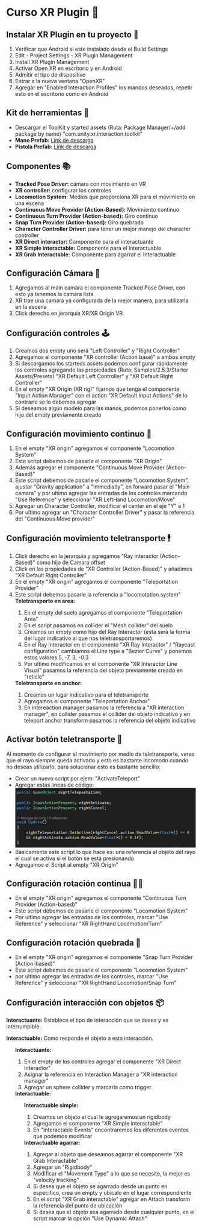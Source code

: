 <h1>Curso XR Plugin 🥽</h1>
<h2>Instalar XR Plugin en tu proyecto 🧩</h2>
<ol>
  <li>Verificar que Android si este instalado desde el Build Settings</li>
  <li>Edit - Project Settings - XR Plugin Management</li>
  <li>Install XR Plugin Management</li>
  <li>Activar Open XR en escritorio y en Android</li>
  <li>Admitir el tipo de dispositivo</li>
  <li>Entrar a la nueva ventana "OpenXR"</li>
  <li>Agregar en "Enabled Interaction Profiles" los mandos deseados, repetir esto en el escritorio como en Android</li>
</ol>
<h2>Kit de herramientas 🔧</h2>
<ul>
  <li>Descargar el ToolKit y started assets (Ruta: Package Manager/+/add package by name) "com.unity.xr.interaction.toolkit"</li>
  <li><strong>Mano Prefab: </strong><a href="https://drive.google.com/file/d/10b39IekUdpBHlcTslZ-BlNRyH5uqPUe1/view">Link de descarga</a></li>
  <li><strong>Pistola Prefab: </strong><a href="https://drive.google.com/file/d/1C5Fn4Yq79yof4X1lkl0MIYzVqY_UBz3M/view">Link de descarga</a></li>
</ul>
<h2>Componentes 📚</h2>
<ul>
  <li><strong>Tracked Pose Driver:</strong> cámara con movimiento en VR</li>
  <li><strong>XR controller:</strong> configurar los controles</li>
  <li><strong>Locomotion System:</strong> Medios que proporciona XR para el movimiento en una escena</li>
  <li><strong>Continuous Move Provider (Action-Based):</strong> Movimiento continuo</li>
  <li><strong>Continuous Turn Provider (Action-based):</strong> Giro continuo</li>
  <li><strong>Snap Turn Provider (Action-based):</strong> Giro quebrado</li>
  <li><strong>Character Controller Driver:</strong> para tener un mejor manejo del character controller</li>
  <li><strong>XR Direct interactor:</strong> Componente para el interactuante</li>
  <li><strong>XR Simple interactable:</strong> Componente para el Interactuable</li>
  <li><strong>XR Grab Interactable:</strong> Componente para agarrar el Interactuable</li>
</ul>
<h2>Configuración Cámara 🎥</h2>
<ol>
  <li>Agregamos al main camara el componente Tracked Pose Driver, con esto ya tenemos la camara lista</li>
  <li>XR trae una camara ya configurada de la mejor manera, para utilizarla en la escena</li>
  <li>Click derecho en jerarquía XR/XR Origin VR</li>
</ol>
<h2>Configuración controles 🕹️</h2>
<ol>
  <li>Creamos dos empty uno será "Left Controller" y "Right Controller"</li>
  <li>Agregamos el componente "XR controller (Action base)" a ambos empty</li>
  <li>Si descargamos los starteds assets podemos configurar rápidamente los controles agregando las propiedades (Ruta: Samples/2.5.3/Starter Assets/Presets) "XR Default Left Controller" y "XR Default Right Controller"</li>
  <li>En el empty "XR Origin (XR rig)" fijarnos que tenga el componente "Input Action Manager" con el action "XR Default Input Actions" de lo contrario se lo debemos agregar</li>
  <li>Si deseamos algún modelo para las manos, podemos ponerlos como hijo del empty previamente creado</li>
</ol>
<h2>Configuración movimiento continuo 🏃</h2>
<ol>
  <li>En el empty "XR origin" agregamos el componente "Locomotion System"</li>
  <li>Este script debemos de pasarle el componente "XR Origin"</li>
  <li>Además agregar el componente "Continuous Move Provider (Action-Based)"</li>
  <li>Este script debemos de pasarle el componente "Locomotion System", ajustar "Gravity application" a "Immediatly", en forward pasar el "Main camara" y por ultimo agregar las entradas de los controles marcando "Use Reference" y seleccionar "XR LeftHand Locomotion/Move"</li>
  <li>Agregar un Character Controller, modificar el center en el eje "Y" a 1</li>
  <li>Por ultimo agregar un "Character Controller Driver" y pasar la referencia del "Continuous Move provider"</li>
</ol>
<h2>Configuración movimiento teletransporte 🕴️</h2>
<ol>
  <li>Click derecho en la jerarquia y agregamos "Ray interactor (Action-Based)" como hijo de Camara offset</li>
  <li>Click en las propiedades de "XR Controller (Action-Based)" y añadimos "XR Default Right Controller"</li>
  <li>En el empty "XR origin" agregamos el componente "Teleportation Provider"</li>
  <li>Este script debemos pasarle la referencia a "locomotation system"</li>
  <strong>Teletransporte en area:</strong>
  <ol>
    <li>En el empty del suelo agregamos el componente "Teleportation Area"</li>
    <li>En el script pasamos en collider el "Mesh collider" del suelo</li>
    <li>Creamos un empty como hijo del Ray Interactor (esta será la forma del lugar indicativo al que nos teletransportaremos)</li>
    <li>En el Ray interactor en el componente "XR Ray Interactor" / "Raycast configuration" cambiamos el Line type a "Bezier Curve" y ponemos estos valores 5, -7, 3, -0.3</li>
    <li>Por ultimo modificamos en el componente "XR Interactor Line Visual" pasamos la referencia del objeto previamente creado en "reticle"</li>
  </ol>
  <strong>Teletransporte en anchor:</strong>
  <ol>
    <li>Creamos un lugar indicativo para el teletransporte</li>
    <li>Agregamos el componente "Teleportation Anchor"</li>
    <li>En intereaction manager pasamos la referencia a "XR interaction manager", en collider pasamos el collider del objeto indicativo y en teleport anchor transform pasamos la referencia del objeto indicativo</li>
  </ol>
</ol>
<h2>Activar botón teletransporte 🎯</h2>
<p>Al momento de configurar el movimiento por medio de teletransporte, veras que el rayo siempre queda activado y esto es bastante incomodo cuando no deseas utilizarlo, para solucionar esto es bastante sencillo:</p>
<ul>
  <li>Crear un nuevo script por ejem: "ActivateTeleport"</li>
  <li>Agregar estas líneas de código:</li>
  <img src="https://github.com/TatoDesign/Repositorios-Imagenes/blob/main/XRPlugin/image.png">
  <li>Básicamente este script lo que hace es: una referencia al objeto del rayo el cual se activa si el botón se está presionando</li>
  <li>Agregamos el Script al empty "XR Origin"</li>
</ul>
<h2>Configuración rotación continua 🤸‍♂️</h2>
<ul>
  <li>En el empty "XR origin" agregamos el componente "Continuous Turn Provider (Action-based)"</li>
  <li>Este script debemos de pasarle el componente "Locomotion System"</li>
  <li>Por ultimo agregar las entradas de los controles, marcar "Use Reference" y seleccionar "XR RightHand Locomotion/Turn"</li>
</ul>
<h2>Configuración rotación quebrada 🛫</h2>
<ul>
  <li>En el empty "XR origin" agregamos el componente "Snap Turn Provider (Action-based)"</li>
  <li>Este script debemos de pasarle el componente "Locomotion System"</li>
  <li>por ultimo agregar las entradas de los controles, marcar "Use Reference" y seleccionar "XR RightHand Locomotion/Snap Turn"</li>
</ul>
<h2>Configuración interacción con objetos 📦</h2>
<p><strong>Interactuante:</strong> Establece el tipo de interacción que se desea y es interrumpible.</p>
<p><strong>Interactuable:</strong> Como responde el objeto a esta interacción.</p>
<ul>
  <strong>Interactuante:</strong>
  <ol>
    <li>En el empty de los controles agregar el componente "XR Direct Interactor"</li>
    <li>Asignar la referencia en Interaction Manager a "XR interaction manager"</li>
    <li>Agregar un sphere collider y marcarla como trigger</li>
  </ol>
  <strong>Interactuable:</strong>
  <ul>
    <strong>Interactuable simple:</strong>
    <ol>
      <li>Creamos un objeto al cual le agregaremos un rigidbody</li>
      <li>Agregamos el componente "XR Simple interactable"</li>
      <li>En "Interactable Events" encontraremos los diferentes eventos que podemos modificar</li>
    </ol>
    <strong>Interactuable agarrar:</strong>
    <ol>
      <li>Agregar al objeto que deseamos agarrar el componente "XR Grab Interactable"</li>
      <li>Agregar un "Rigidbody"</li>
      <li>Modificar el "Movement Type" a lo que se necesite, la mejor es "velocity tracking"</li>
      <li>Si desea que el objeto se agarrado desde un punto en específico, crea un empty y ubícalo en el lugar correspondiente</li>
      <li>En el script "XR Grab interactable" agregar en Attach transform la referencia del punto de ubicación</li>
      <li>Si desea que el objeto sea agarrado desde cualquier punto, en el script marcar la opción "Use Dynamic Attach"</li>
    </ol>
  </ul>
</ul>
